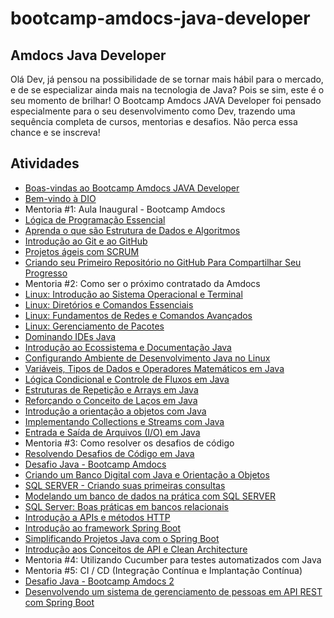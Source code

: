 # bootcamp-amdocs-java-developer

## Amdocs Java Developer
Olá Dev, já pensou na possibilidade de se tornar mais hábil para o mercado, e de se especializar ainda mais na tecnologia de Java? Pois se sim, este é o seu momento de brilhar! O Bootcamp Amdocs JAVA Developer foi pensado especialmente para o seu desenvolvimento como Dev, trazendo uma sequência completa de cursos, mentorias e desafios. Não perca essa chance e se inscreva!

## Atividades

 - [Boas-vindas ao Bootcamp Amdocs JAVA Developer](https://certificates.digitalinnovation.one/5578A6CD)
 - [Bem-vindo à DIO](https://certificates.digitalinnovation.one/209721EB)
 - Mentoria #1: Aula Inaugural - Bootcamp Amdocs
 - [Lógica de Programação Essencial](https://certificates.digitalinnovation.one/91627F32)
 - [Aprenda o que são Estrutura de Dados e Algoritmos](https://certificates.digitalinnovation.one/7689209A)
 - [Introdução ao Git e ao GitHub](https://certificates.digitalinnovation.one/0B15C600)
 - [Projetos ágeis com SCRUM](https://certificates.digitalinnovation.one/E4508C9B)
 - [Criando seu Primeiro Repositório no GitHub Para Compartilhar Seu Progresso](https://certificates.digitalinnovation.one/F2C81685)
 - Mentoria #2: Como ser o próximo contratado da Amdocs
 - [Linux: Introdução ao Sistema Operacional e Terminal](https://certificates.digitalinnovation.one/34A30577)
 - [Linux: Diretórios e Comandos Essenciais](https://certificates.digitalinnovation.one/502FA8B6)
 - [Linux: Fundamentos de Redes e Comandos Avançados](https://certificates.digitalinnovation.one/AFCC8FD8)
 - [Linux: Gerenciamento de Pacotes](https://certificates.digitalinnovation.one/F744B513)
 - [Dominando IDEs Java](https://certificates.digitalinnovation.one/C0C8CD87)
 - [Introdução ao Ecossistema e Documentação Java](https://certificates.digitalinnovation.one/3800DD2D)
 - [Configurando Ambiente de Desenvolvimento Java no Linux](https://certificates.digitalinnovation.one/C6B8C473)
 - [Variáveis, Tipos de Dados e Operadores Matemáticos em Java](https://certificates.digitalinnovation.one/67BCF29E)
 - [Lógica Condicional e Controle de Fluxos em Java](https://certificates.digitalinnovation.one/43A18E81)
 - [Estruturas de Repetição e Arrays em Java](https://certificates.digitalinnovation.one/ABCAE6DE)
 - [Reforçando o Conceito de Laços em Java](https://certificates.digitalinnovation.one/F6A857EA)
 - [Introdução a orientação a objetos com Java](https://certificates.digitalinnovation.one/DFCC1776)
 - [Implementando Collections e Streams com Java](https://certificates.digitalinnovation.one/2C39D422)
 - [Entrada e Saída de Arquivos (I/O) em Java](https://certificates.digitalinnovation.one/B3A698D2)
 - Mentoria #3: Como resolver os desafios de código
 - [Resolvendo Desafios de Código em Java](https://certificates.digitalinnovation.one/C56B7178)
 - [Desafio Java - Bootcamp Amdocs]()
 - [Criando um Banco Digital com Java e Orientação a Objetos](https://certificates.digitalinnovation.one/5D817C09)
 - [SQL SERVER - Criando suas primeiras consultas](https://certificates.digitalinnovation.one/CC9D1E64)
 - [Modelando um banco de dados na prática com SQL SERVER](https://certificates.digitalinnovation.one/5D75160B)
 - [SQL Server: Boas práticas em bancos relacionais](https://certificates.digitalinnovation.one/CB92105F)
 - [Introdução a APIs e métodos HTTP](https://certificates.digitalinnovation.one/7B59E051)
 - [Introdução ao framework Spring Boot](https://certificates.digitalinnovation.one/8490780C)
 - [Simplificando Projetos Java com o Spring Boot](https://certificates.digitalinnovation.one/E22C491A)
 - [Introdução aos Conceitos de API e Clean Architecture](https://certificates.digitalinnovation.one/FDEBF05B)
 - Mentoria #4: Utilizando Cucumber para testes automatizados com Java
 - Mentoria #5: CI / CD (Integração Contínua e Implantação Contínua)
 - [Desafio Java - Bootcamp Amdocs 2]()
 - [Desenvolvendo um sistema de gerenciamento de pessoas em API REST com Spring Boot](https://certificates.digitalinnovation.one/1AB0C643)
 




